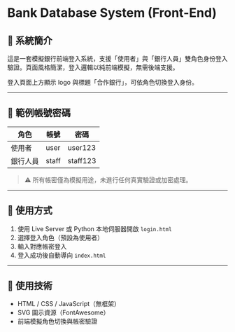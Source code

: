 
# Bank Database System (Front-End)

## 🏦 系統簡介

這是一套模擬銀行前端登入系統，支援「使用者」與「銀行人員」雙角色身份登入驗證。頁面風格簡潔，登入邏輯以純前端模擬，無需後端支援。

登入頁面上方顯示 logo 與標題「合作銀行」，可依角色切換登入身份。

---

## 🔐 範例帳號密碼

| 角色           |   帳號     | 密碼      |
|----- |--------|-----------|
| 使用者         |  user     | user123   |
| 銀行人員        | staff    | staff123  |

> ⚠️ 所有帳密僅為模擬用途，未進行任何真實驗證或加密處理。

---

## 🚀 使用方式

1. 使用 Live Server 或 Python 本地伺服器開啟 `login.html`
2. 選擇登入角色（預設為使用者）
3. 輸入對應帳密登入
4. 登入成功後自動導向 `index.html`

---

## 🎨 使用技術

- HTML / CSS / JavaScript（無框架）
- SVG 圖示資源（FontAwesome）
- 前端模擬角色切換與帳密驗證
